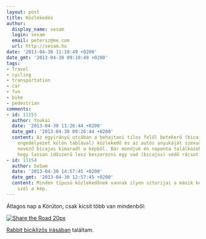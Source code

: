 ```yaml
---
layout: post
title: Közlekedés
author:
  display_name: sesam
  login: sesam
  email: petersz@me.com
  url: http://sesam.hu
date: '2013-04-30 11:10:49 +0200'
date_gmt: '2013-04-30 09:10:49 +0200'
tags:
- Travel
- cycling
- transportation
- car
- fun
- bike
- pedestrian
comments:
- id: 11153
  author: Youkai
  date: '2013-04-30 11:26:44 +0200'
  date_gmt: '2013-04-30 09:26:44 +0200'
  content: Az egyirányú utcában a behajtani tilos felől betekerő (bicajosoknak sem
    engedélyezet külön táblával) közlekedő és az autós anyukáját szexuális szabadfoglalkozásúnak
    nevező bicajos kimaradt a képből. Bár mondjuk én naponta találkozok velük.  Lehet,
    hogy lassan időszerű lesz beszerezni egy vad (bicajos) védő rácsot a verda elejére....  :S
- id: 11154
  author: SeSam
  date: '2013-04-30 14:57:45 +0200'
  date_gmt: '2013-04-30 12:57:45 +0200'
  content: Minden típusú közlekedőnek vannak ilyen sztorijai a másik kettőről. Erről
    szól a kép.
---
```


Átlagos nap a Körúton, csak kicsit több van mindenből:

[![Share the Road 20px](http://sesam.hu/wp-content/uploads/2013/04/share_the_road_20px-1024x597.jpg)](http://20px.com/blog/2013/03/20/share-the-road)

[Rabbit biciklizős írásában](http://makeup.blog.hu/2013/04/30/tippek_biciklizeshez) találtam.
